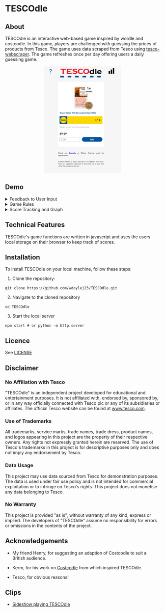 # TESCOdle

## About 

TESCOdle is an interactive web-based game inspired by wordle and costcodle. In this game, players are challenged with guessing the prices of products from Tesco. The game uses data scraped from Tesco using [tesco-webscraper](https://github.com/wdoyle123/tesco-webscraper.git). The game refreshes once per day offering users a daily guessing game.

<div align=center>
<img src="figures/game.png" alt="game_overview" width="50%"/>
<div align=left>

## Demo

<details>
<summary>Feedback to User Input</summary>
<p>
TESCOdle provides feedback to user input in the form of colours and arrows to aid the user to find the correct product price.
</p>
<div align=center>
<img src="figures/game_overview.png" alt="game_overview" width="50%"/>
<div align=left>
</details>

<details>
<summary>Game Rules</summary>
<p>
TESCOdle provides rules that explain the game to new users.
</p>
<div align=center>
<img src="figures/game_rules.png" alt="game_rules" width="50%"/>
<div align=left>
</details>

<details>
<summary>Score Tracking and Graph</summary>
<p>
TESCOdle keeps track of the users' score and features a graph to show score distributions.
</p>
<div align=center>
<img src="figures/game_score.png" alt="game_score" width="50%"/>
<div align=left>
</details>


## Technical Features

TESCOdle's game functions are written in javascript and uses the users local storage on their browser to keep track of scores.

## Installation

To install TESCOdle on your local machine, follow these steps:

1. Clone the repository:

```
git clone https://github.com/wdoyle123/TESCOdle.git
```

2. Navigate to the cloned repository

```
cd TESCOdle
```

3. Start the local server

```
npm start # or python -m http.server
```

## Licence

See [LICENSE](LICENSE)

## Disclaimer

### No Affiliation with Tesco
"TESCOdle" is an independent project developed for educational and entertainment purposes. It is not affiliated with, endorsed by, sponsored by, or in any way officially connected with Tesco plc or any of its subsidiaries or affiliates. The official Tesco website can be found at www.tesco.com.

### Use of Trademarks
All trademarks, service marks, trade names, trade dress, product names, and logos appearing in this project are the property of their respective owners. Any rights not expressly granted herein are reserved. The use of Tesco's trademarks in this project is for descriptive purposes only and does not imply any endorsement by Tesco.

### Data Usage
This project may use data sourced from Tesco for demonstration purposes. The data is used under fair use policy and is not intended for commercial exploitation or to infringe on Tesco's rights. This project does not monetise any data belonging to Tesco.

### No Warranty
This project is provided "as is", without warranty of any kind, express or implied. The developers of "TESCOdle" assume no responsibility for errors or omissions in the contents of the project.

## Acknowledgements

- My friend Henry, for suggesting an adaption of Costcodle to suit a British audience.

- Kerm, for his work on [Costcodle](https://github.com/KermWasTaken/costcodle) from which inspired TESCOdle.

- Tesco, for obvious reasons!

## Clips

- [Sideshow playing TESCOdle](https://www.twitch.tv/videos/2262479372?t=07h10m16s)
